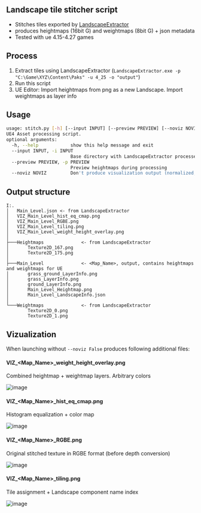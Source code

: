 ## Landscape tile stitcher script
- Stitches tiles exported by [LandscapeExtractor](https://github.com/Knutschbert/CUE4Parse/blob/master/README.md)
- produces heightmaps (16bit G) and weightmaps (8bit G) + json metadata
- Tested with ue 4.15-4.27 games

## Process
1. Extract tiles using LandscapeExtractor (`LandscapeExtractor.exe -p "C:\Game\XYZ\Content\Paks" -u 4_25 -o "output"`)
2. Run this script
3. UE Editor: Import heightmaps from png as a new Landscape. Import weightmaps as layer info

## Usage
```bash
usage: stitch.py [-h] [--input INPUT] [--preview PREVIEW] [--noviz NOVIZ]
UE4 Asset processing script.
optional arguments:
  -h, --help            show this help message and exit
  --input INPUT, -i INPUT
                        Base directory with LandscapeExtractor processed files
  --preview PREVIEW, -p PREVIEW
                        Preview heightmaps during processing
  --noviz NOVIZ         Don't produce visualization output (normalized, rgbe, tiling)
```

## Output structure
```
I:.
│   Main_Level.json <- from LandscapeExtractor
│   VIZ_Main_Level_hist_eq_cmap.png
│   VIZ_Main_Level_RGBE.png
│   VIZ_Main_Level_tiling.png
│   VIZ_Main_Level_weight_height_overlay.png
│
├───Heightmaps              <- from LandscapeExtractor
│       Texture2D_167.png
│       Texture2D_175.png
│
├───Main_Level              <- <Map_Name>, output, contains heightmaps and weightmaps for UE
│       grass_ground_LayerInfo.png
│       grass_LayerInfo.png
│       ground_LayerInfo.png
│       Main_Level_Heightmap.png
│       Main_Level_LandscapeInfo.json
│
└───Weightmaps              <- from LandscapeExtractor
        Texture2D_0.png
        Texture2D_1.png
```

## Vizualization
When launching without `--noviz False` produces following additional files:
#### VIZ_<Map_Name>_weight_height_overlay.png
Combined heightmap + weightmap layers. Arbitrary colors

![image](https://github.com/user-attachments/assets/a5da7c64-48cd-4702-b40f-c791c073c776)

#### VIZ_<Map_Name>_hist_eq_cmap.png
Histogram equalization + color map

![image](https://github.com/user-attachments/assets/91030431-b5f0-4867-a792-dd5c934e577e)

#### VIZ_<Map_Name>_RGBE.png
Original stitched texture in RGBE format (before depth conversion)

![image](https://github.com/user-attachments/assets/6917f9e3-9ffd-44d2-af29-011ed3acc4f3)

#### VIZ_<Map_Name>_tiling.png
Tile assignment + Landscape component name index

![image](https://github.com/user-attachments/assets/12ce7760-f9d9-45b8-814d-44804c5599e3)



